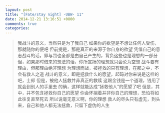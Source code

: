 ```yaml
---
layout: post
title: "[Fate/stay night] -UBW- 11"
date: 2014-12-21 13:16:51 +0800
comments: true
categories: 
---
```

> 我战斗的意义，当然只是为了我自己
> 如果你的欲望是不想让任何人受伤，那就随你的便吧
> 但前提是，那是真正的来源于你自身的欲望
> 凭借自己的意志战斗的话，罪与罚也全都是由自己产生的，背负这些也是理想的一部分
> 但，如果那时借来的想法的话，你所宣扬的理想就只会沦为空想
> 战斗要有理由，但那理由绝非理想
> 为理想而战，被拯救的只有理想，在那之中，不会有救人之道
> 战斗的意义，即是拯救什么的愿望，起码对你来说是这样的吧，士郎
> 但是，被他人拯救并非真正的救赎
> 这跟金钱是一个道理，钱用了就会到别人的手里去
> 的确，这样就能达成“拯救他人”的愿望了吧
> 但是，其中，并不包含拯救你自己的愿望
> 你会怀揣着并非你自己的理想，恐怕将如此往复直至死去
> 所以说毫无意义啊，你的理想
> 救人的尽头只有虚无，到头来，自己和他人都无法拯救，只留下虚伪的人生
